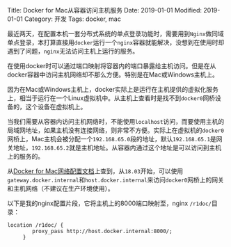 Title: Docker for Mac从容器访问主机服务
Date: 2019-01-01
Modified: 2019-01-01
Category: 开发
Tags: docker, mac

最近两天，在配置本机一套分布式系统的单点登录功能时，需要用到`Nginx`做同域单点登录，本打算直接用`docker`运行一个`nginx`容器就能解决，没想到在使用时却遇到了问题，`nginx`无法访问主机上运行的服务。

在使用docker时可以通过端口映射将容器内的端口暴露给主机访问。但是在从docker容器中访问主机网络却不那么方便。特别是在Mac或Windows主机上。

因为在Mac或Windows主机上，docker实际上是运行在主机提供的虚拟化服务上，相当于运行在一个Linux虚拟机中。从主机上查看时是找不到`docker0`网桥设备的，这个设备在虚拟机上。

当我们需要从容器内访问主机网络时，不能使用`localhost`访问，而要使用主机的局域网地址，如果主机没有连接网络，则非常不方便。实际上在虚拟机的`docker0`网桥上，Mac主机会被分配一个`192.168.65.0`段的地址，默认`192.168.65.1`是网关地址，`192.168.65.2`就是主机地址。从容器内通过这个地址是可以访问到主机上的服务的。

从[Docker for Mac网络配置文档](https://docs.docker.com/docker-for-mac/networking/#use-cases-and-workarounds)上查到，从`18.03`开始，可以使用`gateway.docker.internal`和`host.docker.internal`来访问`docker0`网桥上的网关和主机网络（不建议在生产环境使用）。

以下是我的nginx配置片段，它将主机上的8000端口映射至，nginx `/r1doc/`目录：

```
location /r1doc/ {
		proxy_pass http://host.docker.internal:8000/; 
	 }
```

